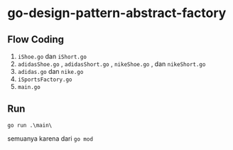 # go-design-pattern-abstract-factory

## Flow Coding

1. `iShoe.go` dan `iShort.go`
2. `adidasShoe.go` , `adidasShort.go` , `nikeShoe.go` , dan `nikeShort.go`
3. `adidas.go` dan `nike.go`
4. `iSportsFactory.go`
5. `main.go`

## Run

```
go run .\main\
```

semuanya karena dari `go mod`
